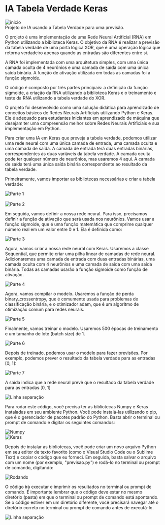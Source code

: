 # IA Tabela Verdade Keras
![inicio](https://www.imagensanimadas.com/data/media/562/linha-imagem-animada-0398.gif)<br>
Projeto de IA usando a Tabela Verdade para uma previsão.

O projeto é uma implementação de uma Rede Neural Artificial (RNA) em Python utilizando a biblioteca Keras. O objetivo da RNA é realizar a previsão da tabela verdade de uma porta lógica XOR, que é uma operação lógica que retorna verdadeiro apenas quando as entradas são diferentes entre si.

A RNA foi implementada com uma arquitetura simples, com uma única camada oculta de 4 neurônios e uma camada de saída com uma única saída binária. A função de ativação utilizada em todas as camadas foi a função sigmoide.

O código é composto por três partes principais: a definição da função sigmoide, a criação da RNA utilizando a biblioteca Keras e o treinamento e teste da RNA utilizando a tabela verdade do XOR.

O projeto foi desenvolvido como uma solução didática para aprendizado de conceitos básicos de Redes Neurais Artificiais utilizando Python e Keras. Ele é adequado para estudantes iniciantes em aprendizado de máquina que desejam ter uma compreensão melhor sobre Redes Neurais Artificiais e sua implementação em Python.

Para criar uma IA em Keras que preveja a tabela verdade, podemos utilizar uma rede neural com uma única camada de entrada, uma camada oculta e uma camada de saída. A camada de entrada terá duas entradas binárias, correspondentes às duas variáveis da tabela verdade. A camada oculta pode ter qualquer número de neurônios, mas usaremos 4 aqui. A camada de saída terá uma única saída binária correspondente ao resultado da tabela verdade.

Primeiramente, vamos importar as bibliotecas necessárias e criar a tabela verdade:<br>

![Parte 1](https://cdn.discordapp.com/attachments/690245537575731225/1094991964883128400/1.png)<br><br>
![Parte 2](https://cdn.discordapp.com/attachments/690245537575731225/1094991481988722748/2.png)

Em seguida, vamos definir a nossa rede neural. Para isso, precisamos definir a função de ativação que será usada nos neurônios. Vamos usar a função sigmoide, que é uma função matemática que comprime qualquer número real em um valor entre 0 e 1. Ela é definida como:

![Parte 3](https://cdn.discordapp.com/attachments/690245537575731225/1094991482475249724/3.png)

Agora, vamos criar a nossa rede neural com Keras. Usaremos a classe Sequential, que permite criar uma pilha linear de camadas de rede neural. Adicionaremos uma camada de entrada com duas entradas binárias, uma camada oculta com 4 neurônios e uma camada de saída com uma saída binária. Todas as camadas usarão a função sigmoide como função de ativação.

![Parte 4](https://cdn.discordapp.com/attachments/690245537575731225/1094991482789843044/4.png)

Agora, vamos compilar o modelo. Usaremos a função de perda binary_crossentropy, que é comumente usada para problemas de classificação binária, e o otimizador adam, que é um algoritmo de otimização comum para redes neurais.

![Parte 5](https://cdn.discordapp.com/attachments/690245537575731225/1094991483091824670/5.png)

Finalmente, vamos treinar o modelo. Usaremos 500 épocas de treinamento e um tamanho de lote (batch size) de 1.

![Parte 6](https://cdn.discordapp.com/attachments/690245537575731225/1094991483469299812/6.png)

Depois de treinado, podemos usar o modelo para fazer previsões. Por exemplo, podemos prever o resultado da tabela verdade para as entradas [0, 1]:

![Parte 7](https://cdn.discordapp.com/attachments/690245537575731225/1094991483754532974/7.png)

A saída indica que a rede neural prevê que o resultado da tabela verdade para as entradas [0, 1]

![Linha separação](https://pa1.narvii.com/6350/7d8ec35e754e829df6b350a891d7fb2cc3bc20d3_hq.gif)

Para rodar este código, você precisa ter as bibliotecas Numpy e Keras instaladas em seu ambiente Python. Você pode instalá-las utilizando o pip, que é o gerenciador de pacotes padrão do Python. Basta abrir o terminal ou prompt de comando e digitar os seguintes comandos:

![Numpy](https://cdn.discordapp.com/attachments/690245537575731225/1094991484035543130/install_1.png)<br>
![Keras](https://cdn.discordapp.com/attachments/690245537575731225/1094991484316549130/install_2.png)

Depois de instalar as bibliotecas, você pode criar um novo arquivo Python em seu editor de texto favorito (como o Visual Studio Code ou o Sublime Text) e copiar o código que eu forneci. Em seguida, basta salvar o arquivo com um nome (por exemplo, "previsao.py") e rodá-lo no terminal ou prompt de comando, digitando:

![Rodando](https://cdn.discordapp.com/attachments/690245537575731225/1094991484605976607/rodando.png)

O código irá executar e imprimir os resultados no terminal ou prompt de comando. É importante lembrar que o código deve estar no mesmo diretório (pasta) em que o terminal ou prompt de comando está apontando. Se o código estiver em um diretório diferente, você precisará navegar até o diretório correto no terminal ou prompt de comando antes de executá-lo.

![Linha separação](https://pa1.narvii.com/6350/7d8ec35e754e829df6b350a891d7fb2cc3bc20d3_hq.gif)
